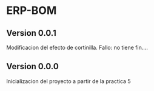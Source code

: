 # ERP-BOM
  
## Version 0.0.1  
Modificacion del efecto de cortinilla. Fallo: no tiene fin....  
## Version 0.0.0  
Inicializacion del proyecto a partir de la practica 5
